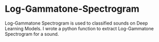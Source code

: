 # Log-Gammatone-Spectrogram
Log-Gammatone Spectrogram is used to classified sounds on Deep Learning Models. I wrote a python function to extract Log-Gammatone Spectrogram for a sound. 
